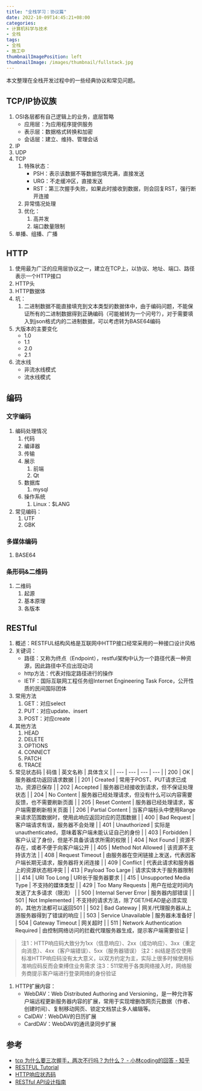 ```yaml
---
title: "全栈学习：协议篇"
date: 2022-10-09T14:45:21+08:00
categories:
- 计算机科学与技术
- 全栈
tags:
- 全栈
- 施工中
thumbnailImagePosition: left
thumbnailImage: /images/thumbnail/fullstack.jpg
---
```

本文整理在全栈开发过程中的一些经典协议和常见问题。
<!--more-->
## TCP/IP协议族
1. OSI各层都有自己逻辑上的业务，底层暂略
    - 应用层：为应用程序提供服务
    - 表示层：数据格式转换和加密
    - 会话层：建立、维持、管理会话
1. IP
1. UDP
1. TCP
    1. 特殊状态：
        - PSH：表示该数据不等数据包填充满，直接发送
        - URG：不走缓冲区，直接发送
        - RST：第三次握手失败，如果此时接收到数据，则会回复RST，强行断开连接
    1. 异常情况处理
    1. 优化：
        1. 高并发
        1. 端口数量限制
1. 单播、组播、广播
## HTTP
1. 使用最为广泛的应用层协议之一，建立在TCP上，以协议、地址、端口、路径表示一个HTTP接口
1. HTTP头
1. HTTP数据体
1. 坑：
    1. 二进制数据不能直接填充到文本类型的数据体中，由于编码问题，不能保证所有的二进制数据得到正确编码（可能被转为一个问号?），对于需要填入到json格式内的二进制数据，可以考虑转为BASE64编码
1. 大版本的主要变化
    - 1.0
    - 1.1
    - 2.0
    - 2.1
1. 流水线
    - 非流水线模式
    - 流水线模式
## 编码
### 文字编码
1. 编码处理情况
    1. 代码
    1. 编译器
    1. 传输
    1. 展示
        1. 前端
        1. Qt
    1. 数据库
        1. mysql
    1. 操作系统
        1. Linux：$LANG
1. 常见编码：
    1. UTF
    1. GBK
### 多媒体编码
1. BASE64
### 条形码&二维码
1. 二维码
    1. 起源
    1. 基本原理
    1. 各版本
## RESTful
1. 概述：RESTFUL结构风格是互联网中HTTP接口经常采用的一种接口设计风格
1. 关键词：
    - 路径：又称为终点（Endpoint），restful架构中认为一个路径代表一种资源，因此路径中不应出现动词
    - http方法：代表对指定路径进行的操作
    - IETF：国际互联网工程任务组Internet Engineering Task Force，公开性质的民间国际团体
1. 常用方法
    1. GET：对应select
    1. PUT：对应update、insert
    1. POST：对应create
1. 其他方法
    1. HEAD
    1. DELETE
    1. OPTIONS
    1. CONNECT
    1. PATCH
    1. TRACE
1. 常见状态码
| 码值 | 英文名称 | 具体含义 |
| --- | --- | --- | --- |
| 200 | OK | 服务器成功返回请求数据 |
| 201 | Created | 常用于POST、PUT请求已成功，资源已保存 |
| 202 | Accepted | 服务器已经接收到请求，但不保证处理状态 |
| 204 | No Content | 服务器已经处理请求，但没有什么可以内容需要反馈，也不需要刷新页面 |
| 205 | Reset Content | 服务器已经处理请求，客户端需要刷新相关页面 |
| 206 | Partial Content | 当客户端标头中使用Range来请求范围数据时，使用此响应返回对应的范围数据 |
| 400 | Bad Request | 客户端请求有误，服务器不会处理 |
| 401 | Unauthorized | 实际是unauthenticated，意味着客户端未能认证自己的身份 |
| 403 | Forbidden | 客户认证了身份，但是不具备该请求所需的权限 |
| 404 | Not Found | 资源不存在，或者不便于向客户端公开 |
| 405 | Method Not Allowed | 该资源不支持该方法 |
| 408 | Request Timeout | 由服务器在空闲链接上发送，代表因客户端长期无请求，服务器将关闭连接 |
| 409 | Conflict | 代表此请求和服务器上的资源状态相冲突 |
| 413 | Payload Too Large | 请求实体大于服务器限制 |
| 414 | URI Too Long | URI长于服务器要求 |
| 415 | Unsupported Media Type | 不支持的媒体类型 |
| 429 | Too Many Requests | 用户在给定时间内发送了太多请求（限流） |
| 500 | Internal Server Error | 服务器内部错误 |
| 501 | Not Implemented | 不支持的请求方法，除了GET/HEAD是必须实现的，其他方法都可以返回501 |
| 502 | Bad Gateway | 网关/代理服务器从上游服务器得到了错误的响应 |
| 503 | Service Unavailable | 服务器未准备好 |
| 504 | Gateway Timeout | 网关超时 |
| 511 | Network Authentication Required | 由控制网络访问的拦截代理服务器生成，提示客户端需要验证 |
> 注1：HTTP响应码大致分为1xx（信息响应）、2xx（成功响应）、3xx（重定向消息）、4xx（客户端错误）、5xx（服务器错误）
> 注2：纠结是否仅使用标准HTTP响应码没有太大意义，以双方约定为主，实际上很多时候使用标准响应码反而会束缚住业务需求
> 注3：511常用于各类网络接入时，网络服务商提示客户端进行登录网络的身份验证
1. HTTP扩展内容：
    - WebDAV：Web Distributed Authoring and Versioning，是一种允许客户端远程更新服务器内容的扩展，常用于实现增删改网页元数据（作者、创建时间）、复制移动网页、锁定文档禁止多人编辑等。
    - CalDAV：WebDAV的日历扩展
    - CardDAV：WebDAV的通讯录同步扩展
## 参考
- [tcp 为什么要三次握手，两次不行吗？为什么？ - 小林coding的回答 - 知乎](https://www.zhihu.com/question/429915921/answer/2682855827)
- [RESTFUL Tutorial](https://restfulapi.net/)
- [HTTP响应状态码](https://developer.mozilla.org/zh-CN/docs/Web/HTTP/Status)
- [RESTful API设计指南](https://www.ruanyifeng.com/blog/2014/05/restful_api.html)